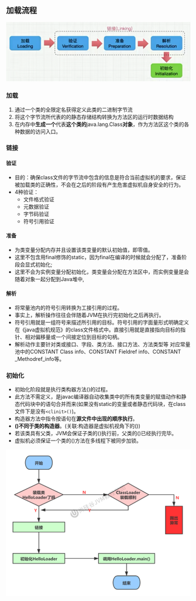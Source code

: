 
## 加载流程
![加载宏观流程.png](..%2Fimages%2F01-%E7%B1%BB%E5%8A%A0%E8%BD%BD%E5%AD%90%E7%B3%BB%E7%BB%9F%2F%E5%8A%A0%E8%BD%BD%E5%AE%8F%E8%A7%82%E6%B5%81%E7%A8%8B.png)


### 加载
1. 通过一个类的全限定名获得定义此类的二进制字节流
2. 将这个字节流所代表的的静态存储结构转换为方法区的运行时数据结构
3. 在内存中**生成一个**代表**这个类的**java.lang.Class**对象**，作为方法区这个类的各种数据的访问入口。

### 链接
#### 验证
- 目的：确保class文件的字节流中包含的信息是符合当前虚拟机的要求，保证被加载类的正确性，不会在之后的阶段有产生危害虚拟机自身安全的行为。
- 4种验证：
  - 文件格式验证
  - 元数据验证
  - 字节码验证
  - 符号引用验证

#### 准备
- 为类变量分配内存并且设置该类变量的默认初始值，即零值。 
- 这里不包含用final修饰的static，因为final在编译的时候就会分配了，准备阶段会显式初始化; 
- 这里不会为实例变量分配初始化，类变量会分配在方法区中，而实例变量是会随着对象一起分配到Java堆中,

#### 解析
- 将常量池内的符号引用转换为工接引用的过程。
- 事实上，解析操作往往会伴随着JVM在执行完初始化之后再执行。
- 符号引用就是一组符号来描述所引用的目标。符号引用的字面量形式明确定义在《java虚拟机规范》的class文件格式中。直接引用就是直接指向目标的指针、相对偏移量或一个间接定位到目标的句柄。
- 解析动作主要针对类或接口、字段、类方法、接口方法、方法类型等
对应常量池中的CONSTANT Class info、CONSTANT Fieldref info、CONSTANT _Methodref_info等。

### 初始化
- 初始化阶段就是执行类构器方法<clinit>()的过程。
- 此方法不需定义，是javac编译器自动收集类中的所有类变量的赋值动作和静态代码块中的语句合并而来(如果没有static的变量或者静态代码块，在class文件下是没有`<clinit>()`)。
- 构造器方法中指令按语句在**源文件中出现的顺序执行**。
- **<clinit>()不同于类的构造器**。(关联:构造器是虚拟机视角下的<init>())
- 若该类具有父类，JVM会保证子类的<clinit>()执行前，父类的<clinit>()已经执行完毕。 
- 虚拟机必须保证一个类的<clinit>()方法在多线程下被同步加锁。

![类的加载过程.jpg](..%2Fimages%2F01-%E7%B1%BB%E5%8A%A0%E8%BD%BD%E5%AD%90%E7%B3%BB%E7%BB%9F%2F%E7%B1%BB%E7%9A%84%E5%8A%A0%E8%BD%BD%E8%BF%87%E7%A8%8B.jpg)